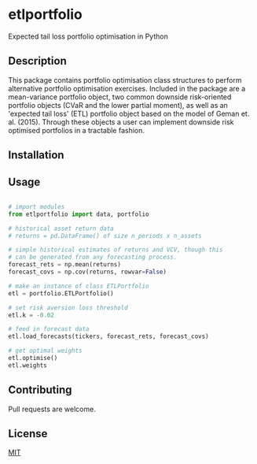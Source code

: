 # etlportfolio
Expected tail loss portfolio optimisation in Python

## Description
This package contains portfolio optimisation class structures to perform alternative portfolio optimisation exercises. Included in the package are a mean-variance portfolio object, two common downside risk-oriented portfolio objects (CVaR and the lower partial moment), as well as an 'expected tail loss' (ETL) portfolio object based on the model of Geman et. al. (2015). Through these objects a user can implement downside risk optimised portfolios in a tractable fashion.

## Installation


## Usage

```python

# import modules
from etlportfolio import data, portfolio

# historical asset return data
# returns = pd.DataFrame() of size n_periods x n_assets

# simple historical estimates of returns and VCV, though this
# can be generated from any forecasting process.
forecast_rets = np.mean(returns)
forecast_covs = np.cov(returns, rowvar=False)

# make an instance of class ETLPortfolio
etl = portfolio.ETLPortfolio()

# set risk aversion loss threshold
etl.k = -0.02

# feed in forecast data
etl.load_forecasts(tickers, forecast_rets, forecast_covs)

# get optimal weights
etl.optimise()
etl.weights
```

## Contributing
Pull requests are welcome.

## License
[MIT](https://choosealicense.com/licenses/mit/)

